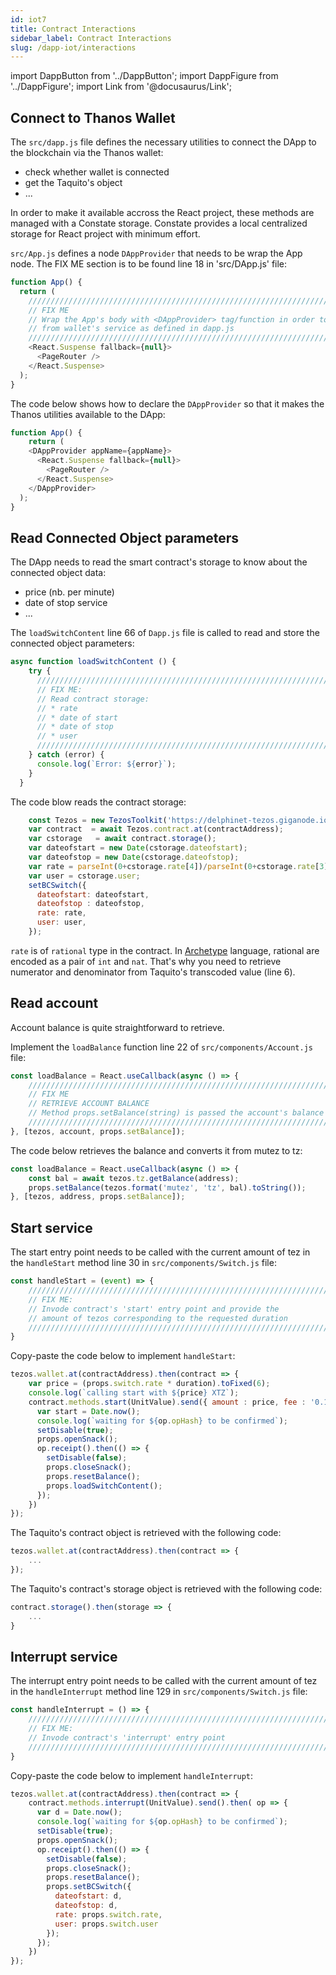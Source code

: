 ```yaml
---
id: iot7
title: Contract Interactions
sidebar_label: Contract Interactions
slug: /dapp-iot/interactions
---
```


import DappButton from '../DappButton';
import DappFigure from '../DappFigure';
import Link from '@docusaurus/Link';

## Connect to Thanos Wallet

The `src/dapp.js` file defines the necessary utilities to connect the DApp to the blockchain via the Thanos wallet:

* check whether wallet is connected
* get the Taquito's object
* ...

In order to make it available accross the React project, these methods are managed with a Constate storage. Constate provides a local centralized storage for React project with minimum effort.

`src/App.js` defines a node `DAppProvider` that needs to be wrap the App node. The FIX ME section is to be found line 18 in 'src/DApp.js' file:

```js
function App() {
  return (
    ///////////////////////////////////////////////////////////////////////////
    // FIX ME
    // Wrap the App's body with <DAppProvider> tag/function in order to benefit
    // from wallet's service as defined in dapp.js
    ///////////////////////////////////////////////////////////////////////////
    <React.Suspense fallback={null}>
      <PageRouter />
    </React.Suspense>
  );
}
```

The code below shows how to declare the `DAppProvider` so that it makes the Thanos utilities available to the DApp:

```js
function App() {
    return (
    <DAppProvider appName={appName}>
      <React.Suspense fallback={null}>
        <PageRouter />
      </React.Suspense>
    </DAppProvider>
  );
}
```

## Read Connected Object parameters

The DApp needs to read the smart contract's storage to know about the connected object data:
* price (nb. per minute)
* date of stop service
* ...

The `loadSwitchContent` line 66 of `Dapp.js` file is called to read and store the connected object parameters:

```js
async function loadSwitchContent () {
    try {
      ///////////////////////////////////////////////////////////////////////////
      // FIX ME:
      // Read contract storage:
      // * rate
      // * date of start
      // * date of stop
      // * user
      ///////////////////////////////////////////////////////////////////////////
    } catch (error) {
      console.log(`Error: ${error}`);
    }
  }
```

The code blow reads the contract storage:

```js {2,6}
    const Tezos = new TezosToolkit('https://delphinet-tezos.giganode.io');
    var contract  = await Tezos.contract.at(contractAddress);
    var cstorage   = await contract.storage();
    var dateofstart = new Date(cstorage.dateofstart);
    var dateofstop = new Date(cstorage.dateofstop);
    var rate = parseInt(0+cstorage.rate[4])/parseInt(0+cstorage.rate[3]);
    var user = cstorage.user;
    setBCSwitch({
      dateofstart: dateofstart,
      dateofstop : dateofstop,
      rate: rate,
      user: user,
    });
```

`rate` is of `rational` type in the contract. In <a href='https://archetype-lang.org/'>Archetype</a> language, rational are encoded as a pair of `int` and `nat`. That's why you need to retrieve numerator and denominator from Taquito's transcoded value (line 6).


## Read account

Account balance is quite straightforward to retrieve.

Implement the `loadBalance` function line 22 of `src/components/Account.js` file:

```js
const loadBalance = React.useCallback(async () => {
    ///////////////////////////////////////////////////////////////////////////
    // FIX ME
    // RETRIEVE ACCOUNT BALANCE
    // Method props.setBalance(string) is passed the account's balance
    ///////////////////////////////////////////////////////////////////////////
}, [tezos, account, props.setBalance]);
```

The code below retrieves the balance and converts it from mutez to tz:

```js
const loadBalance = React.useCallback(async () => {
    const bal = await tezos.tz.getBalance(address);
    props.setBalance(tezos.format('mutez', 'tz', bal).toString());
}, [tezos, address, props.setBalance]);
```

## Start service

The <Link to="/docs/dapp-iot/implementation#start">start</Link> entry point needs to be called with the current amount of tez in the `handleStart` method line 30 in `src/components/Switch.js` file:

```js
const handleStart = (event) => {
    ///////////////////////////////////////////////////////////////////////////
    // FIX ME:
    // Invode contract's 'start' entry point and provide the
    // amount of tezos corresponding to the requested duration
    ///////////////////////////////////////////////////////////////////////////
}
```

Copy-paste the code below to implement `handleStart`:

```js {4}
tezos.wallet.at(contractAddress).then(contract => {
    var price = (props.switch.rate * duration).toFixed(6);
    console.log(`calling start with ${price} XTZ`);
    contract.methods.start(UnitValue).send({ amount : price, fee : '0.1' }).then( op => {
      var start = Date.now();
      console.log(`waiting for ${op.opHash} to be confirmed`);
      setDisable(true);
      props.openSnack();
      op.receipt().then(() => {
        setDisable(false);
        props.closeSnack();
        props.resetBalance();
        props.loadSwitchContent();
      });
    })
});
```

The Taquito's contract object is retrieved with the following code:

```js
tezos.wallet.at(contractAddress).then(contract => {
    ...
});
```

The Taquito's contract's storage object is retrieved with the following code:

```js
contract.storage().then(storage => {
    ...
}
```

## Interrupt service

The <Link to="/docs/dapp-iot/implementation#interrupt">interrupt</Link> entry point needs to be called with the current amount of tez in the `handleInterrupt` method line 129 in `src/components/Switch.js` file:

```js
const handleInterrupt = () => {
    ///////////////////////////////////////////////////////////////////////////
    // FIX ME:
    // Invode contract's 'interrupt' entry point
    ///////////////////////////////////////////////////////////////////////////
}
```

Copy-paste the code below to implement `handleInterrupt`:

```js
tezos.wallet.at(contractAddress).then(contract => {
    contract.methods.interrupt(UnitValue).send().then( op => {
      var d = Date.now();
      console.log(`waiting for ${op.opHash} to be confirmed`);
      setDisable(true);
      props.openSnack();
      op.receipt().then(() => {
        setDisable(false);
        props.closeSnack();
        props.resetBalance();
        props.setBCSwitch({
          dateofstart: d,
          dateofstop: d,
          rate: props.switch.rate,
          user: props.switch.user
        });
      });
    })
});
```